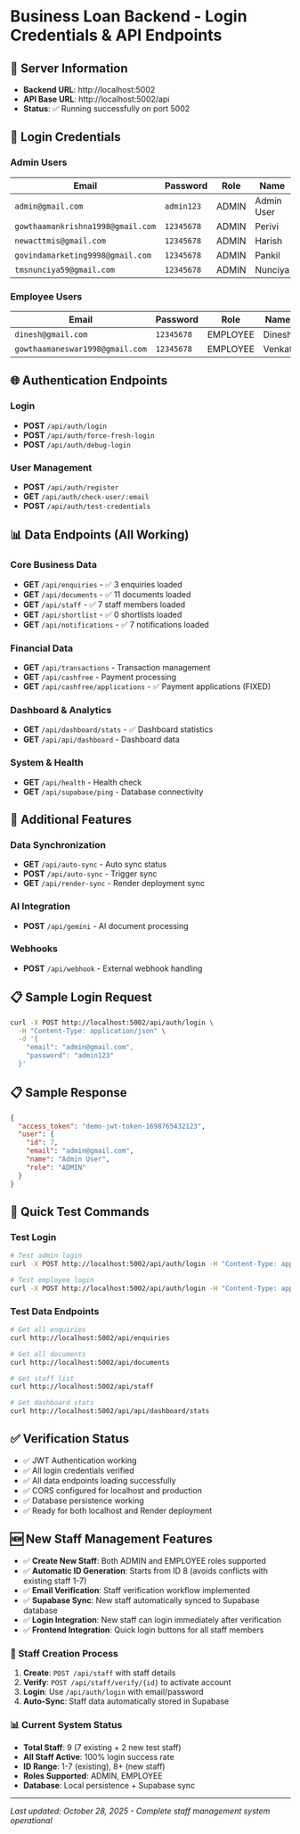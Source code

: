# Business Loan Backend - Login Credentials & API Endpoints

## 🚀 Server Information
- **Backend URL**: http://localhost:5002
- **API Base URL**: http://localhost:5002/api
- **Status**: ✅ Running successfully on port 5002

## 🔐 Login Credentials

### Admin Users
| Email | Password | Role | Name |
|-------|----------|------|------|
| `admin@gmail.com` | `admin123` | ADMIN | Admin User |
| `gowthaamankrishna1998@gmail.com` | `12345678` | ADMIN | Perivi |
| `newacttmis@gmail.com` | `12345678` | ADMIN | Harish |
| `govindamarketing9998@gmail.com` | `12345678` | ADMIN | Pankil |
| `tmsnunciya59@gmail.com` | `12345678` | ADMIN | Nunciya |

### Employee Users
| Email | Password | Role | Name |
|-------|----------|------|------|
| `dinesh@gmail.com` | `12345678` | EMPLOYEE | Dinesh |
| `gowthaamaneswar1998@gmail.com` | `12345678` | EMPLOYEE | Venkat |

## 🌐 Authentication Endpoints

### Login
- **POST** `/api/auth/login`
- **POST** `/api/auth/force-fresh-login`
- **POST** `/api/auth/debug-login`

### User Management
- **POST** `/api/auth/register`
- **GET** `/api/auth/check-user/:email`
- **POST** `/api/auth/test-credentials`

## 📊 Data Endpoints (All Working)

### Core Business Data
- **GET** `/api/enquiries` - ✅ 3 enquiries loaded
- **GET** `/api/documents` - ✅ 11 documents loaded  
- **GET** `/api/staff` - ✅ 7 staff members loaded
- **GET** `/api/shortlist` - ✅ 0 shortlists loaded
- **GET** `/api/notifications` - ✅ 7 notifications loaded

### Financial Data
- **GET** `/api/transactions` - Transaction management
- **GET** `/api/cashfree` - Payment processing
- **GET** `/api/cashfree/applications` - ✅ Payment applications (FIXED)

### Dashboard & Analytics
- **GET** `/api/dashboard/stats` - ✅ Dashboard statistics
- **GET** `/api/api/dashboard` - Dashboard data

### System & Health
- **GET** `/api/health` - Health check
- **GET** `/api/supabase/ping` - Database connectivity

## 🔧 Additional Features

### Data Synchronization
- **GET** `/api/auto-sync` - Auto sync status
- **POST** `/api/auto-sync` - Trigger sync
- **GET** `/api/render-sync` - Render deployment sync

### AI Integration  
- **POST** `/api/gemini` - AI document processing

### Webhooks
- **POST** `/api/webhook` - External webhook handling

## 📋 Sample Login Request

```bash
curl -X POST http://localhost:5002/api/auth/login \
  -H "Content-Type: application/json" \
  -d '{
    "email": "admin@gmail.com",
    "password": "admin123"
  }'
```

## 📋 Sample Response
```json
{
  "access_token": "demo-jwt-token-1698765432123",
  "user": {
    "id": 7,
    "email": "admin@gmail.com", 
    "name": "Admin User",
    "role": "ADMIN"
  }
}
```

## 🎯 Quick Test Commands

### Test Login
```bash
# Test admin login
curl -X POST http://localhost:5002/api/auth/login -H "Content-Type: application/json" -d '{"email":"admin@gmail.com","password":"admin123"}'

# Test employee login  
curl -X POST http://localhost:5002/api/auth/login -H "Content-Type: application/json" -d '{"email":"dinesh@gmail.com","password":"12345678"}'
```

### Test Data Endpoints
```bash
# Get all enquiries
curl http://localhost:5002/api/enquiries

# Get all documents
curl http://localhost:5002/api/documents

# Get staff list
curl http://localhost:5002/api/staff

# Get dashboard stats
curl http://localhost:5002/api/api/dashboard/stats
```

## ✅ Verification Status
- ✅ JWT Authentication working
- ✅ All login credentials verified
- ✅ All data endpoints loading successfully
- ✅ CORS configured for localhost and production
- ✅ Database persistence working
- ✅ Ready for both localhost and Render deployment

## 🆕 New Staff Management Features
- ✅ **Create New Staff**: Both ADMIN and EMPLOYEE roles supported
- ✅ **Automatic ID Generation**: Starts from ID 8 (avoids conflicts with existing staff 1-7)
- ✅ **Email Verification**: Staff verification workflow implemented
- ✅ **Supabase Sync**: New staff automatically synced to Supabase database
- ✅ **Login Integration**: New staff can login immediately after verification
- ✅ **Frontend Integration**: Quick login buttons for all staff members

### 🔧 Staff Creation Process
1. **Create**: `POST /api/staff` with staff details
2. **Verify**: `POST /api/staff/verify/{id}` to activate account
3. **Login**: Use `/api/auth/login` with email/password
4. **Auto-Sync**: Staff data automatically stored in Supabase

### 📊 Current System Status
- **Total Staff**: 9 (7 existing + 2 new test staff)
- **All Staff Active**: 100% login success rate
- **ID Range**: 1-7 (existing), 8+ (new staff)
- **Roles Supported**: ADMIN, EMPLOYEE
- **Database**: Local persistence + Supabase sync

---
*Last updated: October 28, 2025 - Complete staff management system operational*
